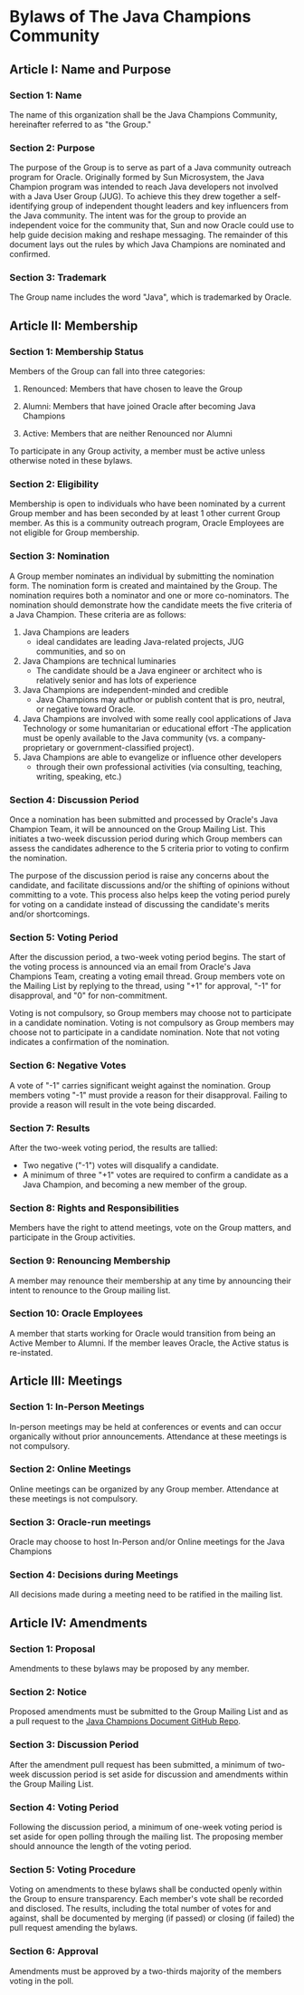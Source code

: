 # Bylaws of The Java Champions Community

## Article I: Name and Purpose

### Section 1: Name
The name of this organization shall be the Java Champions Community, hereinafter referred to as "the Group."

### Section 2: Purpose
The purpose of the Group is to serve as part of a Java community outreach program for Oracle. Originally formed by Sun Microsystem, the Java Champion program was intended to reach Java developers not involved with a Java User Group (JUG). To achieve this they drew together a self-identifying group of independent thought leaders and key influencers from the Java community. The intent was for the group to provide an independent voice for the community that, Sun and now Oracle could use to help guide decision making and reshape messaging. The remainder of this document lays out the rules by which Java Champions are nominated and confirmed.

### Section 3: Trademark
The Group name includes the word "Java", which is trademarked by Oracle.

## Article II: Membership

### Section 1: Membership Status
Members of the Group can fall into three categories:

 1. Renounced: Members that have chosen to leave the Group

 2. Alumni: Members that have joined Oracle after becoming Java Champions

 3. Active: Members that are neither Renounced nor Alumni


To participate in any Group activity, a member must be active unless otherwise noted in these bylaws.

### Section 2: Eligibility
Membership is open to individuals who have been nominated by a current Group member and has been seconded by at least 1 other current Group member. As this is a community outreach program, Oracle Employees are not eligible for Group membership.

### Section 3: Nomination
A Group member nominates an individual by submitting the nomination form. The nomination form is created and maintained by the Group. The nomination requires both a nominator and one or more co-nominators. The nomination should demonstrate how the candidate meets the five criteria of a Java Champion. These criteria are as follows:

1. Java Champions are leaders
    - ideal candidates are leading Java-related projects, JUG communities, and so on
2. Java Champions are technical luminaries
    - The candidate should be a Java engineer or architect who is relatively senior and has lots of experience
3. Java Champions are independent-minded and credible
    - Java Champions may author or publish content that is pro, neutral, or negative toward Oracle.
4. Java Champions are involved with some really cool applications of Java Technology or some humanitarian or educational effort
    -The application must be openly available to the Java community (vs. a company-proprietary or government-classified project).
5. Java Champions are able to evangelize or influence other developers
   - through their own professional activities (via consulting, teaching, writing, speaking, etc.)
  
### Section 4: Discussion Period
Once a nomination has been submitted and processed by Oracle's Java Champion Team, it will be announced on the Group Mailing List. This initiates a two-week discussion period during which Group members can assess the candidates adherence to the 5 criteria prior to voting to confirm the nomination.

The purpose of the discussion period is raise any concerns about the candidate, and facilitate discussions and/or the shifting of opinions without committing to a vote. This process also helps keep the voting period purely for voting on a candidate instead of discussing the candidate's merits and/or shortcomings.

### Section 5: Voting Period
After the discussion period, a two-week voting period begins. The start of the voting process is announced via an email from Oracle's Java Champions Team, creating a voting email thread. Group members vote on the Mailing List by replying to the thread, using "+1" for approval, "-1" for disapproval, and "0" for non-commitment.

Voting is not compulsory, so Group members may choose not to participate in a candidate nomination. Voting is not compulsory as Group members may choose not to participate in a candidate nomination. Note that not voting indicates a confirmation of the nomination.

### Section 6: Negative Votes
A vote of "-1" carries significant weight against the nomination. Group members voting "-1" must provide a reason for their disapproval. Failing to provide a reason will result in the vote being discarded.

### Section 7: Results
After the two-week voting period, the results are tallied:
- Two negative ("-1") votes will disqualify a candidate.
- A minimum of three "+1" votes are required to confirm a candidate as a Java Champion, and becoming a new member of the group.

### Section 8: Rights and Responsibilities
Members have the right to attend meetings, vote on the Group matters, and participate in the Group activities.

### Section 9: Renouncing Membership
A member may renounce their membership at any time by announcing their intent to renounce to the Group mailing list.

### Section 10: Oracle Employees
A member that starts working for Oracle would transition from being an Active Member to Alumni. If the member leaves Oracle, the Active status is re-instated.

## Article III: Meetings

### Section 1: In-Person Meetings
In-person meetings may be held at conferences or events and can occur organically without prior announcements. Attendance at these meetings is not compulsory.

### Section 2: Online Meetings
Online meetings can be organized by any Group member. Attendance at these meetings is not compulsory.

### Section 3: Oracle-run meetings
Oracle may choose to host In-Person and/or Online meetings for the Java Champions

### Section 4: Decisions during Meetings
All decisions made during a meeting need to be ratified in the mailing list.

## Article IV: Amendments

### Section 1: Proposal
Amendments to these bylaws may be proposed by any member.

### Section 2: Notice
Proposed amendments must be submitted to the Group Mailing List and as a pull request to the [Java Champions Document GitHub Repo](https://github.com/aalmiray/java-champions).

### Section 3: Discussion Period
After the amendment pull request has been submitted, a minimum of two-week discussion period is set aside for discussion and amendments within the Group Mailing List.

### Section 4: Voting Period
Following the discussion period, a minimum of one-week voting period is set aside for open polling through the mailing list. The proposing member should announce the length of the voting period.

### Section 5: Voting Procedure
Voting on amendments to these bylaws shall be conducted openly within the Group to ensure transparency. Each member's vote shall be recorded and disclosed. The results, including the total number of votes for and against, shall be documented by merging (if passed) or closing (if failed) the pull request amending the bylaws.

### Section 6: Approval
Amendments must be approved by a two-thirds majority of the members voting in the poll.
